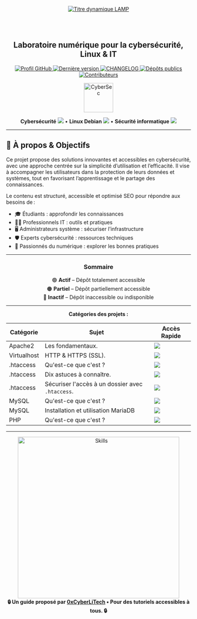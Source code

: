 <div align="center">

  <br></br>

  <p align="center">
    <a href="https://github.com/0xCyberLiTech">
      <img src="https://readme-typing-svg.herokuapp.com?font=JetBrains+Mono&size=50&duration=6000&pause=1000000000&color=FF0048&center=true&vCenter=true&width=1100&lines=%3ELAMP_" alt="Titre dynamique LAMP" />
    </a>
  </p>

  <br></br>

  <h2>Laboratoire numérique pour la cybersécurité, Linux & IT</h2>

  <p align="center">
    <a href="https://github.com/0xCyberLiTech">
      <img src="https://img.shields.io/badge/Profil-GitHub-181717?logo=github&style=flat-square" alt="Profil GitHub" />
    </a>
    <a href="https://github.com/0xCyberLiTech/Apache2/releases/latest">
      <img src="https://img.shields.io/github/v/release/0xCyberLiTech/Apache2?label=version&style=flat-square&color=blue" alt="Dernière version" />
    </a>
    <a href="https://github.com/0xCyberLiTech/Apache2/blob/main/CHANGELOG.md">
      <img src="https://img.shields.io/badge/📄%20Changelog-Apache2-blue?style=flat-square" alt="CHANGELOG" />
    </a>
    <a href="https://github.com/0xCyberLiTech?tab=repositories">
      <img src="https://img.shields.io/badge/Dépôts-publics-blue?style=flat-square" alt="Dépôts publics" />
    </a>
    <a href="https://github.com/0xCyberLiTech/Apache2/graphs/contributors">
      <img src="https://img.shields.io/badge/👥%20Contributeurs-cliquez%20ici-007ec6?style=flat-square" alt="Contributeurs" />
    </a>
  </p>

</div>

<div align="center">
  <img src="https://img.icons8.com/fluency/96/000000/cyber-security.png" alt="CyberSec" width="80"/>
</div>

<div align="center">
  <p>
    <strong>Cybersécurité</strong> <img src="https://img.icons8.com/color/24/000000/lock--v1.png"/> • <strong>Linux Debian</strong> <img src="https://img.icons8.com/color/24/000000/linux.png"/> • <strong>Sécurité informatique</strong> <img src="https://img.icons8.com/color/24/000000/shield-security.png"/>
  </p>
</div>

---

## 🚀 À propos & Objectifs

Ce projet propose des solutions innovantes et accessibles en cybersécurité, avec une approche centrée sur la simplicité d’utilisation et l’efficacité. Il vise à accompagner les utilisateurs dans la protection de leurs données et systèmes, tout en favorisant l’apprentissage et le partage des connaissances.

Le contenu est structuré, accessible et optimisé SEO pour répondre aux besoins de :
- 🎓 Étudiants : approfondir les connaissances
- 👨‍💻 Professionnels IT : outils et pratiques
- 🖥️ Administrateurs système : sécuriser l’infrastructure
- 🛡️ Experts cybersécurité : ressources techniques
- 🚀 Passionnés du numérique : explorer les bonnes pratiques

---

<div align="center" style="margin-bottom: 10px;">

### **Sommaire**

🟢 **Actif** – Dépôt totalement accessible  
🟠 **Partiel** – Dépôt partiellement accessible  
🔴 **Inactif** – Dépôt inaccessible ou indisponible

</div>

---

<div align="center">

**Catégories des projets :**

| Catégorie   | Sujet                                            | Accès Rapide                                                                                                                                                                                   |
|-------------|--------------------------------------------------|------------------------------------------------------------------------------------------------------------------------------------------------------------------------------------------------|
| Apache2     | Les fondamentaux.                                | [<img src="https://img.shields.io/badge/EXPLORER-4CAF50?style=for-the-badge&logo=github&logoColor=white">](APACHE2-Virtualhosts-fondamentaux.md)                                               |
| Virtualhost | HTTP & HTTPS (SSL).                              | [<img src="https://img.shields.io/badge/EXPLORER-4CAF50?style=for-the-badge&logo=github&logoColor=white">](APACHE2-Créé-deux-VirtualHosts-HTTP-HTTPS.md)                                       |
| .htaccess   | Qu'est-ce que c'est ?                            | [<img src="https://img.shields.io/badge/EXPLORER-4CAF50?style=for-the-badge&logo=github&logoColor=white">](APACHE2-HTACCESS-C-est-quoi.md)                                                     |
| .htaccess   | Dix astuces à connaître.                         | [<img src="https://img.shields.io/badge/EXPLORER-4CAF50?style=for-the-badge&logo=github&logoColor=white">](APACHE2-HTACCESS-dix-astuces-que-tout-le-monde-devrait-connaître.md)                |
| .htaccess   | Sécuriser l'accès à un dossier avec `.htaccess`. | [<img src="https://img.shields.io/badge/EXPLORER-4CAF50?style=for-the-badge&logo=github&logoColor=white">](APACHE2-HTACCESS-sécuriser-un-dossier.md)                                           |
| MySQL       | Qu'est-ce que c'est ?                            | [<img src="https://img.shields.io/badge/EXPLORER-4CAF50?style=for-the-badge&logo=github&logoColor=white">](https://github.com/0xCyberLiTech/MySQL/blob/main/README.md)                         |
| MySQL       | Installation et utilisation MariaDB              | [<img src="https://img.shields.io/badge/EXPLORER-4CAF50?style=for-the-badge&logo=github&logoColor=white">](https://github.com/0xCyberLiTech/MySQL/blob/main/MySQL-Installation-utilisation.md) |
| PHP         | Qu'est-ce que c'est ?                            | [<img src="https://img.shields.io/badge/EXPLORER-red?style=for-the-badge&logo=github&logoColor=white">](https://github.com/0xCyberLiTech/Apache2/blob/main/README.md)                          |

</div>

---

<div align="center">
  <a href="https://github.com/0xCyberLiTech" target="_blank" rel="noopener">
    <img src="https://skillicons.dev/icons?i=linux,debian,bash,docker,nginx,git,vim,python,markdown" alt="Skills" width="440">
  </a>
</div>

<div align="center">
  <b>🔒 Un guide proposé par <a href="https://github.com/0xCyberLiTech">0xCyberLiTech</a> • Pour des tutoriels accessibles à tous. 🔒</b>
</div>

